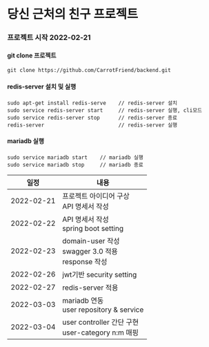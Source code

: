 # 당신 근처의 친구 프로젝트

### 프로젝트 시작 2022-02-21

#### git clone 프로젝트
```
git clone https://github.com/CarrotFriend/backend.git
```
#### redis-server 설치 및 실행
```
sudo apt-get install redis-serve    // redis-server 설치
sudo service redis-server start     // redis-server 실행, cli모드
sudo service redis-server stop      // redis-server 종료
redis-server                        // redis-server 실행
```
#### mariadb 실행
```
sudo service mariadb start    // mariadb 실행
sudo service mariadb stop     // mariadb 종료
```

|일정 |내용                      |
|-----------|-------------------------|
|2022-02-21|프로젝트 아이디어 구상<br/>API 명세서 작성 |
|2022-02-22|API 명세서 작성<br/> spring boot setting|
|2022-02-23|domain-user 작성 <br/> swagger 3.0 적용 <br/> response 작성|
|2022-02-26|jwt기반 security setting|
|2022-02-27|redis-server 적용|
|2022-03-03|mariadb 연동 <br/> user repository & service|
|2022-03-04|user controller 간단 구현 <br/> user-category n:m 매핑|
